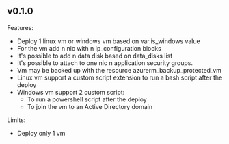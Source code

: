 ## v0.1.0

Features:

  - Deploy 1 linux vm or windows vm based on var.is_windows value
  - For the vm add n nic with n ip_configuration blocks
  - It's possible to add n data disk based on data_disks list
  - It's possible to attach to one nic n application security groups.
  - Vm may be backed up with the resource azurerm_backup_protected_vm
  - Linux vm support a custom script extension to run a bash script after the deploy
  - Windows vm support 2 custom script:
    - To run a powershell script after the deploy
    - To join the vm to an Active Directory domain

Limits:

  - Deploy only 1 vm